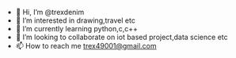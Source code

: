 - 👋 Hi, I’m @trexdenim
- 👀 I’m interested in drawing,travel etc
- 🌱 I’m currently learning python,c,c++
- 💞️ I’m looking to collaborate on iot based project,data science etc
- 📫 How to reach me trex49001@gmail.com

<!---
trexdenim/trexdenim is a ✨ special ✨ repository because its `README.md` (this file) appears on your GitHub profile.
You can click the Preview link to take a look at your changes.
--->
